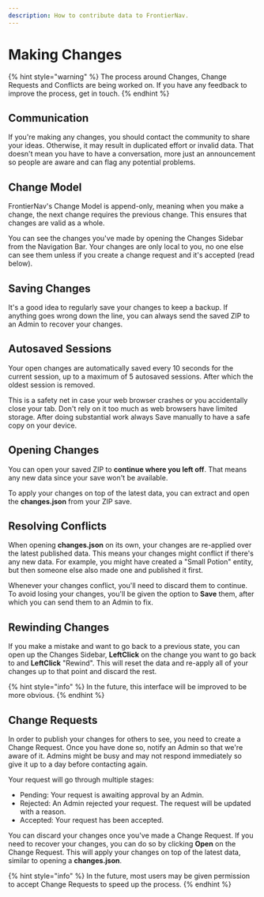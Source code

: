 ```yaml
---
description: How to contribute data to FrontierNav.
---
```


# Making Changes

{% hint style="warning" %}
The process around Changes, Change Requests and Conflicts are being worked on. If you have any feedback to improve the process, get in touch.
{% endhint %}

## Communication

If you're making any changes, you should contact the community to share your ideas. Otherwise, it may result in duplicated effort or invalid data. That doesn't mean you have to have a conversation, more just an announcement so people are aware and can flag any potential problems.

## Change Model

FrontierNav's Change Model is append-only, meaning when you make a change, the next change requires the previous change. This ensures that changes are valid as a whole.

You can see the changes you've made by opening the Changes Sidebar from the Navigation Bar. Your changes are only local to you, no one else can see them unless if you create a change request and it's accepted \(read below\).

## Saving Changes

It's a good idea to regularly save your changes to keep a backup. If anything goes wrong down the line, you can always send the saved ZIP to an Admin to recover your changes.

## Autosaved Sessions

Your open changes are automatically saved every 10 seconds for the current session, up to a maximum of 5 autosaved sessions. After which the oldest session is removed.

This is a safety net in case your web browser crashes or you accidentally close your tab. Don't rely on it too much as web browsers have limited storage. After doing substantial work always Save manually to have a safe copy on your device.

## Opening Changes

You can open your saved ZIP to **continue where you left off**. That means any new data since your save won't be available.

To apply your changes on top of the latest data, you can extract and open the **changes.json** from your ZIP save.

## Resolving Conflicts

When opening **changes.json** on its own, your changes are re-applied over the latest published data. This means your changes might conflict if there's any new data. For example, you might have created a "Small Potion" entity, but then someone else also made one and published it first.

Whenever your changes conflict, you'll need to discard them to continue. To avoid losing your changes, you'll be given the option to **Save** them, after which you can send them to an Admin to fix.

## Rewinding Changes

If you make a mistake and want to go back to a previous state, you can open up the Changes Sidebar, **LeftClick** on the change you want to go back to and **LeftClick** "Rewind". This will reset the data and re-apply all of your changes up to that point and discard the rest.

{% hint style="info" %}
In the future, this interface will be improved to be more obvious.
{% endhint %}

## Change Requests

In order to publish your changes for others to see, you need to create a Change Request. Once you have done so, notify an Admin so that we're aware of it. Admins might be busy and may not respond immediately so give it up to a day before contacting again.

Your request will go through multiple stages:

* Pending: Your request is awaiting approval by an Admin.
* Rejected: An Admin rejected your request. The request will be updated with a reason.
* Accepted: Your request has been accepted.

You can discard your changes once you've made a Change Request. If you need to recover your changes, you can do so by clicking **Open** on the Change Request. This will apply your changes on top of the latest data, similar to opening a **changes.json**.

{% hint style="info" %}
In the future, most users may be given permission to accept Change Requests to speed up the process.
{% endhint %}

